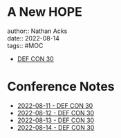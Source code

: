 # A New HOPE

author:: Nathan Acks  
date:: 2022-08-14  
tags:: #MOC

* [DEF CON 30](https://defcon.org/html/defcon-30/dc-30-index.html)

# Conference Notes

* [2022-08-11 - DEF CON 30](../log/2022-08-11-def-con-30.md)
* [2022-08-12 - DEF CON 30](../log/2022-08-12-def-con-30.md)
* [2022-08-13 - DEF CON 30](../log/2022-08-13-def-con-30.md)
* [2022-08-14 - DEF CON 30](../log/2022-08-14-def-con-30.md)
